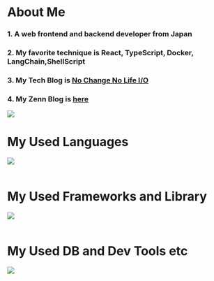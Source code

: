 # About Me

### 1. A web frontend and backend developer from Japan

### 2. My favorite technique is React, TypeScript, Docker, LangChain,ShellScript

### 3. My Tech Blog is [No Change No Life I/O](https://masanyon.com/)

### 4. My Zenn Blog is [here](https://zenn.dev/manase)

![](https://github-readme-stats.vercel.app/api/top-langs?username=yukimura-manase&show_icons=true&locale=en&layout=compact)

# My Used Languages

<img src="https://skillicons.dev/icons?i=html,css,js,typescript,python,php," /> <br /><br />

# My Used Frameworks and Library

<img src="https://skillicons.dev/icons?i=react,next,vue,nuxt,nodejs,express,flask,fastapi,laravel,wordpress" /> <br /><br />

# My Used DB and Dev Tools etc

<img src="https://skillicons.dev/icons?i=mysql,postgresql,docker,git,github,vscode,linux,aws,azure,figma" /> <br /><br />
